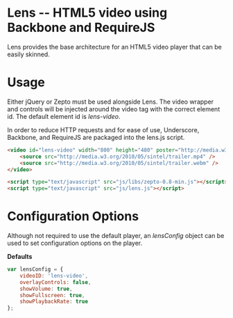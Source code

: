 # Lens -- HTML5 video using Backbone and RequireJS

Lens provides the base architecture for an HTML5 video player that can be easily skinned.

# Usage

Either jQuery or Zepto must be used alongside Lens. The video wrapper and controls will be injected around the video tag with the correct element id. The default element id is *lens-video*.

In order to reduce HTTP requests and for ease of use, Underscore, Backbone, and RequireJS are packaged into the lens.js script.

``` html
<video id="lens-video" width="800" height="480" poster="http://media.w3.org/2010/05/sintel/poster.png">
	<source src="http://media.w3.org/2010/05/sintel/trailer.mp4" />
	<source src="http://media.w3.org/2010/05/sintel/trailer.webm" />
</video>

<script type="text/javascript" src="js/libs/zepto-0.8-min.js"></script>
<script type="text/javascript" src="js/lens.js"></script>
```

# Configuration Options

Although not required to use the default player, an *lensConfig* object can be used to set configuration options on the player.

**Defaults**

``` js
var lensConfig = {
	videoID: 'lens-video',
	overlayControls: false,
	showVolume: true,
	showFullscreen: true,
	showPlaybackRate: true
};
```
